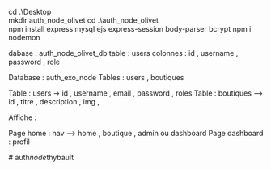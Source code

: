 <!--  install dossier -->

cd .\Desktop\
mkdir auth_node_olivet
cd .\auth_node_olivet\
npm install express mysql ejs express-session body-parser bcrypt
npm i nodemon


<!-- bdd -->

dabase : auth_node_olivet_db
table : users 
colonnes : id , username , password , role


Database : auth_exo_node
Tables :  users , boutiques

Table : users -> id , username , email , password , roles
Table : boutiques --> id , titre , description , img , 

Affiche : 

Page home : nav --> home , boutique , admin ou dashboard
Page dashboard : profil

#   a u t h _ n o d e _ t h y b a u l t  
 